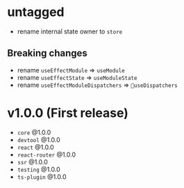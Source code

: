 # untagged

- rename internal state owner to `store`

## Breaking changes
- rename `useEffectModule` => `useModule`
- rename `useEffectState` => `useModuleState`
- rename `useEffectModuleDispatchers` => `useDispatchers`

# v1.0.0 (First release)
- `core` @1.0.0
- `devtool` @1.0.0
- `react` @1.0.0
- `react-router` @1.0.0
- `ssr` @1.0.0
- `testing` @1.0.0
- `ts-plugin` @1.0.0
